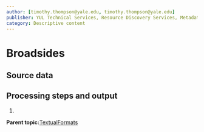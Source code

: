 ```yaml
---
author: [timothy.thompson@yale.edu, timothy.thompson@yale.edu]
publisher: YUL Technical Services, Resource Discovery Services, Metadata Services Unit
category: Descriptive content
---
```


# Broadsides

## Source data

## Processing steps and output

1.  
**Parent topic:**[TextualFormats](../../concepts/supertypes/textualformats.md)

